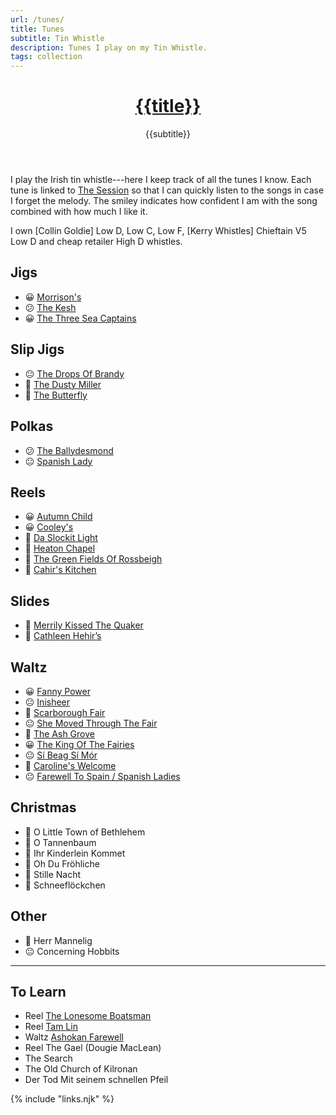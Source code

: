 ```yaml
---
url: /tunes/
title: Tunes
subtitle: Tin Whistle
description: Tunes I play on my Tin Whistle.
tags: collection
---
```


<header>

# [{{title}}](/)

{{subtitle}}

</header><section>

I play the Irish tin whistle---here I keep track of all the tunes I know. Each tune is linked to [The Session](https://thesession.org/) so that I can quickly listen to the songs in case I forget the melody. The smiley indicates how confident I am with the song combined with how much I like it.

I own [Collin Goldie] Low D, Low C, Low F, [Kerry Whistles] Chieftain V5 Low D and cheap retailer High D whistles.

</section><section>

## Jigs

-   😀 [Morrison's](https://thesession.org/tunes/71)
-   😕 [The Kesh](https://thesession.org/tunes/55)
-   😀 [The Three Sea Captains](https://thesession.org/tunes/147)

</section><section>

## Slip Jigs

-   😐 [The Drops Of Brandy](https://thesession.org/tunes/388)
-   🤔 [The Dusty Miller](https://thesession.org/tunes/28)
-   🙂 [The Butterfly](https://thesession.org/tunes/10)

</section><section>

## Polkas

-   😕 [The Ballydesmond](https://thesession.org/tunes/239)
-   😐 [Spanish Lady](https://thesession.org/tunes/1117)

</section><section>

## Reels

-   😀 [Autumn Child](https://thesession.org/tunes/1336)
-   😀 [Cooley's](https://thesession.org/tunes/1)
-   🙂 [Da Slockit Light](https://thesession.org/tunes/1863)
-   🙂 [Heaton Chapel](https://thesession.org/tunes/572)
-   🤔 [The Green Fields Of Rossbeigh](https://thesession.org/tunes/322)
-   🙂 [Cahir's Kitchen](https://thesession.org/tunes/1090)

</section><section>

## Slides

-   🤔 [Merrily Kissed The Quaker](https://thesession.org/tunes/70)
-   🤔 [Cathleen Hehir’s](https://thesession.org/tunes/157)

</section><section>

## Waltz

-   😀 [Fanny Power](https://thesession.org/tunes/957)
-   😐 [Inisheer](https://thesession.org/tunes/211)
-   🙂 [Scarborough Fair](https://thesession.org/tunes/7522)
-   😐 [She Moved Through The Fair](https://thesession.org/tunes/4735)
-   🙂 [The Ash Grove](https://thesession.org/tunes/997)
-   😀 [The King Of The Fairies](https://thesession.org/tunes/475)
-   😐 [Sí Beag Sí Mór](https://thesession.org/tunes/449)
-   🤔 [Caroline's Welcome](https://thesession.org/tunes/1055)
-   😐 [Farewell To Spain / Spanish Ladies](https://thesession.org/tunes/6519)

</section><section>

## Christmas

-   🙂 O Little Town of Bethlehem
-   🙂 O Tannenbaum
-   🙂 Ihr Kinderlein Kommet
-   🙂 Oh Du Fröhliche
-   🙂 Stille Nacht
-   🙂 Schneeflöckchen

</section><section>

## Other

-   🙂 Herr Mannelig
-   😐 Concerning Hobbits

</section>

<section>

---

## To Learn

-   Reel [The Lonesome Boatsman](https://thesession.org/tunes/6195)
-   Reel [Tam Lin](https://thesession.org/tunes/248)
-   Waltz [Ashokan Farewell](https://thesession.org/tunes/4997)
-   Reel The Gael (Dougie MacLean)
-   The Search
-   The Old Church of Kilronan
-   Der Tod Mit seinem schnellen Pfeil

</section>

{% include "links.njk" %}

